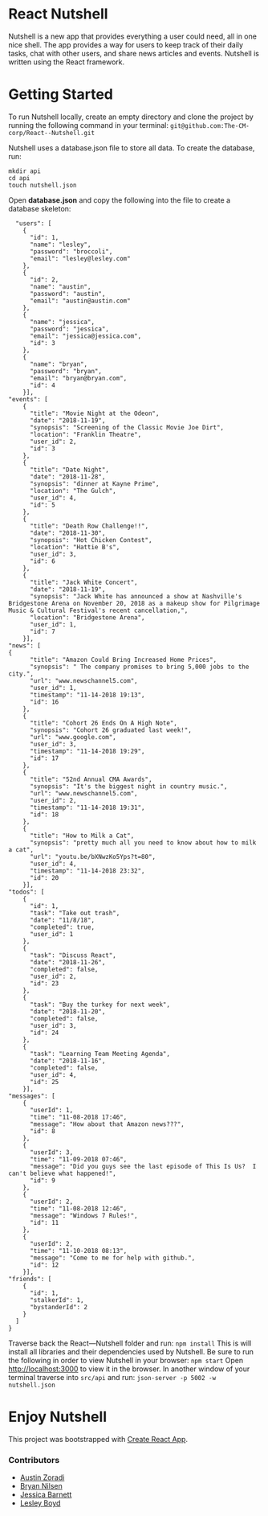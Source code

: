 # React Nutshell
Nutshell is a new app that provides everything a user could need, all in one nice shell. The app provides a way for users to keep track of their daily tasks, chat with other users, and share news articles and events. Nutshell is written using the React framework.

# Getting Started
To run Nutshell locally, create an empty directory and clone the project by running the following command in your terminal: ```git@github.com:The-CM-corp/React--Nutshell.git```

Nutshell uses a database.json file to store all data. To create the database, run:
```
mkdir api
cd api
touch nutshell.json
```


Open **database.json** and copy the following into the file to create a database skeleton:
```{
  "users": [
    {
      "id": 1,
      "name": "lesley",
      "password": "broccoli",
      "email": "lesley@lesley.com"
    },
    {
      "id": 2,
      "name": "austin",
      "password": "austin",
      "email": "austin@austin.com"
    },
    {
      "name": "jessica",
      "password": "jessica",
      "email": "jessica@jessica.com",
      "id": 3
    },
    {
      "name": "bryan",
      "password": "bryan",
      "email": "bryan@bryan.com",
      "id": 4
    }],
"events": [
    {
      "title": "Movie Night at the Odeon",
      "date": "2018-11-19",
      "synopsis": "Screening of the Classic Movie Joe Dirt",
      "location": "Franklin Theatre",
      "user_id": 2,
      "id": 3
    },
    {
      "title": "Date Night",
      "date": "2018-11-28",
      "synopsis": "dinner at Kayne Prime",
      "location": "The Gulch",
      "user_id": 4,
      "id": 5
    },
    {
      "title": "Death Row Challenge!!",
      "date": "2018-11-30",
      "synopsis": "Hot Chicken Contest",
      "location": "Hattie B's",
      "user_id": 3,
      "id": 6
    },
    {
      "title": "Jack White Concert",
      "date": "2018-11-19",
      "synopsis": "Jack White has announced a show at Nashville's Bridgestone Arena on November 20, 2018 as a makeup show for Pilgrimage Music & Cultural Festival's recent cancellation,",
      "location": "Bridgestone Arena",
      "user_id": 1,
      "id": 7
    }],
"news": [
{
      "title": "Amazon Could Bring Increased Home Prices",
      "synopsis": " The company promises to bring 5,000 jobs to the city.",
      "url": "www.newschannel5.com",
      "user_id": 1,
      "timestamp": "11-14-2018 19:13",
      "id": 16
    },
    {
      "title": "Cohort 26 Ends On A High Note",
      "synopsis": "Cohort 26 graduated last week!",
      "url": "www.google.com",
      "user_id": 3,
      "timestamp": "11-14-2018 19:29",
      "id": 17
    },
    {
      "title": "52nd Annual CMA Awards",
      "synopsis": "It's the biggest night in country music.",
      "url": "www.newschannel5.com",
      "user_id": 2,
      "timestamp": "11-14-2018 19:31",
      "id": 18
    },
    {
      "title": "How to Milk a Cat",
      "synopsis": "pretty much all you need to know about how to milk a cat",
      "url": "youtu.be/bXNwzKo5Yps?t=80",
      "user_id": 4,
      "timestamp": "11-14-2018 23:32",
      "id": 20
    }],
"todos": [
    {
      "id": 1,
      "task": "Take out trash",
      "date": "11/8/18",
      "completed": true,
      "user_id": 1
    },
    {
      "task": "Discuss React",
      "date": "2018-11-26",
      "completed": false,
      "user_id": 2,
      "id": 23
    },
    {
      "task": "Buy the turkey for next week",
      "date": "2018-11-20",
      "completed": false,
      "user_id": 3,
      "id": 24
    },
    {
      "task": "Learning Team Meeting Agenda",
      "date": "2018-11-16",
      "completed": false,
      "user_id": 4,
      "id": 25
    }],
"messages": [
    {
      "userId": 1,
      "time": "11-08-2018 17:46",
      "message": "How about that Amazon news???",
      "id": 8
    },
    {
      "userId": 3,
      "time": "11-09-2018 07:46",
      "message": "Did you guys see the last episode of This Is Us?  I can't believe what happened!",
      "id": 9
    },
    {
      "userId": 2,
      "time": "11-08-2018 12:46",
      "message": "Windows 7 Rules!",
      "id": 11
    },
    {
      "userId": 2,
      "time": "11-10-2018 08:13",
      "message": "Come to me for help with github.",
      "id": 12
    }],
"friends": [
    {
      "id": 1,
      "stalkerId": 1,
      "bystanderId": 2
    }
  ]
}
```

Traverse back the React—Nutshell folder and run: ```npm install```
This is will install all libraries and their dependencies used by Nutshell.
Be sure to run the following in order to view Nutshell in your browser: ```npm start```
Open [http://localhost:3000]( http://localhost:3000) to view it in the browser.
In another window of your terminal traverse into ```src/api``` and run: ```json-server -p 5002 -w nutshell.json```

# Enjoy Nutshell
This project was bootstrapped with [Create React App]( https://github.com/facebook/create-react-app).
### Contributors
* [Austin Zoradi]( https://github.com/amazoradi)
* [Bryan Nilsen]( https://github.com/BryanNilsen)
* [Jessica Barnett]( https://github.com/jessicabarnett8219)
* [Lesley Boyd]( https://github.com/laboyd001)

